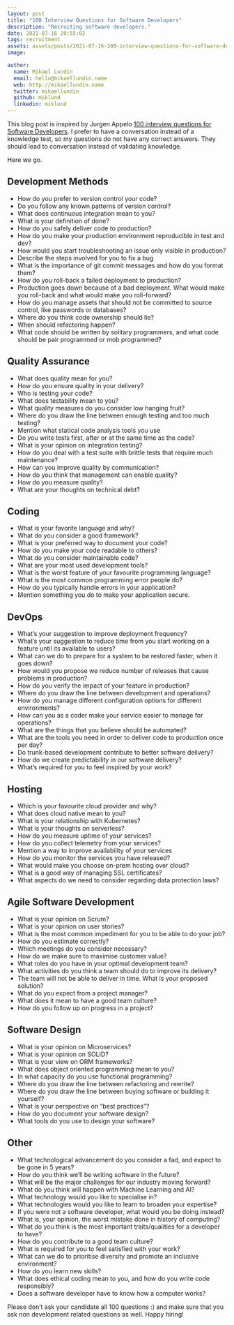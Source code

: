 ```yaml
---
layout: post
title: "100 Interview Questions for Software Developers"
description: "Recruiting software developers."
date: 2021-07-16 20:55:02
tags: recruitment
assets: assets/posts/2021-07-16-100-interview-questions-for-software-developers
image:

author:
  name: Mikael Lundin
  email: hello@mikaellundin.name
  web: http://mikaellundin.name
  twitter: mikaellundin
  github: miklund
  linkedin: miklund
---
```


This blog post is inspired by Jurgen Appelo [100 interview questions for Software Developers](https://noop.nl/2009/01/100-interview-questions-for-software-developers.html). I prefer to have a conversation instead of a knowledge test, so my questions do not have any correct answers. They should lead to conversation instead of validating knowledge.

Here we go.

## Development Methods

- How do you prefer to version control your code?
- Do you follow any known patterns of version control?
- What does continuous integration mean to you?
- What is your definition of done?
- How do you safely deliver code to production?
- How do you make your production environment reproducible in test and dev?
- How would you start troubleshooting an issue only visible in production?
- Describe the steps involved for you to fix a bug
- What is the importance of git commit messages and how do you format them?
- How do you roll-back a failed deployment to production?
- Production goes down because of a bad deployment. What would make you roll-back and what would make you roll-forward?
- How do you manage assets that should not be committed to source control, like passwords or databases?
- Where do you think code ownership should lie?
- When should refactoring happen?
- What code should be written by solitary programmers, and what code should be pair programmed or mob programmed?

## Quality Assurance

- What does quality mean for you?
- How do you ensure quality in your delivery?
- Who is testing your code?
- What does testability mean to you?
- What quality measures do you consider low hanging fruit?
- Where do you draw the line between enough testing and too much testing?
- Mention what statical code analysis tools you use
- Do you write tests first, after or at the same time as the code?
- What is your opinion on integration testing?
- How do you deal with a test suite with brittle tests that require much maintenance?
- How can you improve quality by communication?
- How do you think that management can enable quality?
- How do you measure quality?
- What are your thoughts on technical debt?

## Coding

- What is your favorite language and why?
- What do you consider a good framework?
- What is your preferred way to document your code?
- How do you make your code readable to others?
- What do you consider maintainable code?
- What are your most used development tools?
- What is the worst feature of your favourite programming language?
- What is the most common programming error people do?
- How do you typically handle errors in your application?
- Mention something you do to make your application secure.

## DevOps

- What’s your suggestion to improve deployment frequency?
- What’s your suggestion to reduce time from you start working on a feature until its available to users?
- What can we do to prepare for a system to be restored faster, when it goes down?
- How would you propose we reduce number of releases that cause problems in production?
- How do you verify the impact of your feature in production?
- Where do you draw the line between development and operations?
- How do you manage different configuration options for different environments?
- How can you as a coder make your service easier to manage for operations?
- What are the things that you believe should be automated?
- What are the tools you need in order to deliver code to production once per day?
- Do trunk-based development contribute to better software delivery?
- How do we create predictability in our software delivery?
- What’s required for you to feel inspired by your work?

## Hosting

- Which is your favourite cloud provider and why?
- What does cloud native mean to you?
- What is your relationship with Kubernetes?
- What is your thoughts on serverless?
- How do you measure uptime of your services?
- How do you collect telemetry from your services?
- Mention a way to improve availability of your services
- How do you monitor the services you have released?
- What would make you choose on-prem hosting over cloud?
- What is a good way of managing SSL certificates?
- What aspects do we need to consider regarding data protection laws?

## Agile Software Development

- What is your opinion on Scrum?
- What is your opinion on user stories?
- What is the most common impediment for you to be able to do your job?
- How do you estimate correctly?
- Which meetings do you consider necessary?
- How do we make sure to maximise customer value?
- What roles do you have in your optimal development team?
- What activities do you think a team should do to improve its delivery?
- The team will not be able to deliver in time. What is your proposed solution?
- What do you expect from a project manager?
- What does it mean to have a good team culture?
- How do you follow up on progress in a project?

## Software Design

- What is your opinion on Microservices?
- What is your opinion on SOLID?
- What is your view on ORM frameworks?
- What does object oriented programming mean to you?
- In what capacity do you use functional programming?
- Where do you draw the line between refactoring and rewrite?
- Where do you draw the line between buying software or building it yourself?
- What is your perspective on “best practices”?
- How do you document your software design?
- What tools do you use to design your software?

## Other

- What technological advancement do you consider a fad, and expect to be gone in 5 years?
- How do you think we’ll be writing software in the future?
- What will be the major challenges for our industry moving forward?
- What do you think will happen with Machine Learning and AI?
- What technology would you like to specialise in?
- What technologies would you like to learn to broaden your expertise?
- If you were not a software developer, what would you be doing instead?
- What is, your opinion, the worst mistake done in history of computing?
- What do you think is the most important traits/qualities for a developer to have?
- How do you contribute to a good team culture?
- What is required for you to feel satisfied with your work?
- What can we do to prioritise diversity and promote an inclusive environment?
- How do you learn new skills?
- What does ethical coding mean to you, and how do you write code responsibly?
- Does a software developer have to know how a computer works?

Please don’t ask your candidate all 100 questions :) and make sure that you ask non development related questions as well. Happy hiring!
